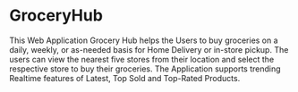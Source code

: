 # GroceryHub
This Web Application Grocery Hub helps the Users to buy groceries on a daily, weekly, or as-needed basis for Home Delivery or in-store pickup. The users can view the nearest five stores from their location and select the respective store to buy their groceries. The Application supports trending Realtime features of Latest, Top Sold and Top-Rated Products.
